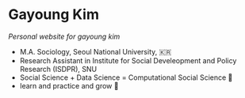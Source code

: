 # Gayoung Kim

*Personal website for gayoung kim*

-   M.A. Sociology, Seoul National University, 🇰🇷
-   Research Assistant in Institute for Social Develeopment and Policy Research (ISDPR), SNU
-   Social Science + Data Science = Computational Social Science 🔭
-   learn and practice and grow 🌱
